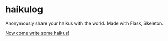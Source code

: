 # haikulog
Anonymously share your haikus with the world.
Made with Flask, Skeleton.

[Now come write some haikus!](https://dry-atoll-95604.herokuapp.com/)
